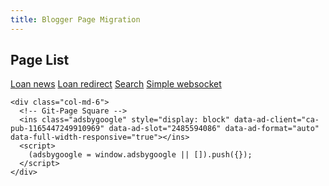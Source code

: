 ```yaml
---
title: Blogger Page Migration
---
```


<link rel="stylesheet" href="https://raw.githack.com/dimaslanjaka/Web-Manajemen/master/css/bootstrap-4.5-wrapper.css" />

## Page List
[Loan news](a.html)
[Loan redirect](redirect.html)
[Search](search.html)
[Simple websocket](simple-websocket.html)

<div id="bootstrap-wrapper">
  <div class="container">
    <div class="row">
      <div class="col-md-6">
        <!-- Auto Square -->
        <ins class="adsbygoogle" style="display: block" data-ad-client="ca-pub-1165447249910969" data-ad-slot="3325057139" data-ad-format="auto" data-full-width-responsive="true"></ins>
        <script>
          (adsbygoogle = window.adsbygoogle || []).push({});
        </script>
      </div>
    </div>

    <div class="col-md-6">
      <!-- Git-Page Square -->
      <ins class="adsbygoogle" style="display: block" data-ad-client="ca-pub-1165447249910969" data-ad-slot="2485594086" data-ad-format="auto" data-full-width-responsive="true"></ins>
      <script>
        (adsbygoogle = window.adsbygoogle || []).push({});
      </script>
    </div>
  </div>
</div>

